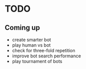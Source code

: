 
# TODO



## Coming up
- create smarter bot
- play human vs bot
- check for three-fold repetition
- improve bot search performance
- play tournament of bots
